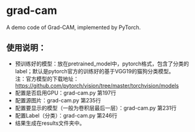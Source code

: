 # grad-cam
A demo code of Grad-CAM, implemented by PyTorch.
## 使用说明：
*  预训练好的模型：放在pretrained_model中，pytorch格式，包含了分类的label；默认是pytorch官方的训练好的基于VGG19的猫狗分类模型。<br>
注：官方模型的下载地址：https://github.com/pytorch/vision/tree/master/torchvision/models
*  配置是否启用GPU：grad-cam.py 第197行
*  配置源图片：grad-cam.py 第235行
*  配置要显示的模型（一般为卷积层最后一层）：grad-cam.py 第231行
*  配置Label（分类）：grad-cam.py 第246行
*  结果生成在results文件夹中。
